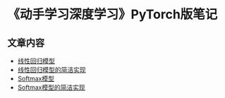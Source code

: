 # 《动手学习深度学习》PyTorch版笔记
## 文章内容
- [线性回归模型](https://kolibreath.github.io/learning-pytorch/线性回归模型.html)
- [线性回归模型的简洁实现](https://kolibreath.github.io/learning-pytorch/线性回归模型的简洁实现.html)
- [Softmax模型](https://kolibreath.github.io/learning-pytorch/Softmax模型.html)
- [Softmax模型的简洁实现](https://kolibreath.github.io/learning-pytorch/Softmax模型的简洁实现.html)